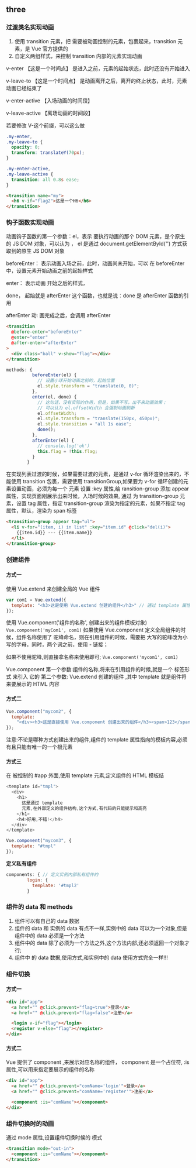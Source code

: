 ## three

### 过渡类名实现动画

1. 使用 transition 元素，把 需要被动画控制的元素，包裹起来，transition 元素，是 Vue 官方提供的
2. 自定义两组样式，来控制 transition 内部的元素实现动画

v-enter 【这是一个时间点】 是进入之前，元素的起始状态，此时还没有开始进入

v-leave-to 【这是一个时间点】 是动画离开之后，离开的终止状态，此时，元素 动画已经结束了

v-enter-active 【入场动画的时间段】

v-leave-active 【离场动画的时间段】

若要修改 V-这个前缀，可以这么做

```css
.my-enter,
.my-leave-to {
  opacity: 0;
  transform: translateY(70px);
}

.my-enter-active,
.my-leave-active {
  transition: all 0.8s ease;
}
```

```html
<transition name="my">
  <h6 v-if="flag2">这是一个H6</h6>
</transition>
```

### 钩子函数实现动画

动画钩子函数的第一个参数：el，表示 要执行动画的那个 DOM 元素，是个原生的 JS DOM 对象，可以认为 ， el 是通过 document.getElementById('') 方式获取到的原生 JS DOM 对象

beforeEnter： 表示动画入场之前，此时，动画尚未开始，可以 在 beforeEnter 中，设置元素开始动画之前的起始样式

enter： 表示动画 开始之后的样式，

done， 起始就是 afterEnter 这个函数，也就是说：done 是 afterEnter 函数的引用

afterEnter 动: 画完成之后，会调用 afterEnter

```html
<transition
  @before-enter="beforeEnter"
  @enter="enter"
  @after-enter="afterEnter"
>
  <div class="ball" v-show="flag"></div>
</transition>
```

```javascript
methods: {
          beforeEnter(el) {
            // 设置小球开始动画之前的，起始位置
            el.style.transform = "translate(0, 0)";
          },
          enter(el, done) {
            // 这句话，没有实际的作用，但是，如果不写，出不来动画效果；
            // 可以认为 el.offsetWidth 会强制动画刷新
            el.offsetWidth;
            el.style.transform = "translate(150px, 450px)";
            el.style.transition = "all 1s ease";
            done();
          },
          afterEnter(el) {
            // console.log('ok')
            this.flag = !this.flag;
          }
        }
```

在实现列表过渡的时候，如果需要过渡的元素，是通过 v-for 循环渲染出来的，不能使用 transition 包裹，需要使用 transitionGroup,如果要为 v-for 循环创建的元素设置动画，必须为每一个 元素 设置 :key 属性,给 ransition-group 添加 appear 属性，实现页面刚展示出来时候，入场时候的效果, 通过 为 transition-group 元素，设置 tag 属性，指定 transition-group 渲染为指定的元素，如果不指定 tag 属性，默认，渲染为 span 标签

```html
<transition-group appear tag="ul">
  <li v-for="(item, i) in list" :key="item.id" @click="del(i)">
    {{item.id}} --- {{item.name}}
  </li>
</transition-group>
```

### 创建组件

#### 方式一

使用 Vue.extend 来创建全局的 Vue 组件

```javascript
var com1 = Vue.extend({
  template: "<h3>这是使用 Vue.extend 创建的组件</h3>" // 通过 template 属性，指定了组件要展示的HTML结构
});
```

使用 Vue.component('组件的名称', 创建出来的组件模板对象)
`Vue.component('myCom1', com1)`
如果使用 Vue.component 定义全局组件的时候，组件名称使用了 驼峰命名，则在引用组件的时候，需要把 大写的驼峰改为小写的字母，同时，两个词之前，使用 - 链接；

如果不使用驼峰,则直接拿名称来使用即可;
`Vue.component('mycom1', com1)`

Vue.component 第一个参数:组件的名称,将来在引用组件的时候,就是一个 标签形式 来引入 它的
第二个参数: Vue.extend 创建的组件 ,其中 template 就是组件将来要展示的 HTML 内容

#### 方式二

```javascript
Vue.component("mycom2", {
  template:
    "<div><h3>这是直接使用 Vue.component 创建出来的组件</h3><span>123</span></div>"
});
```

注意:不论是哪种方式创建出来的组件,组件的 template 属性指向的模板内容,必须有且只能有唯一的一个根元素

#### 方式三

在 被控制的 #app 外面,使用 template 元素,定义组件的 HTML 模板结

```javascript
<template id="tmpl">
  <div>
    <h1>
      这是通过 template
      元素,在外部定义的组件结构,这个方式,有代码的只能提示和高亮
    </h1>
    <h4>好用,不错!</h4>
  </div>
</template>
```

```javascript
Vue.component("mycom3", {
  template: "#tmpl"
});
```

**定义私有组件**

```javascript
components: { // 定义实例内部私有组件的
        login: {
          template: '#tmpl2'
        }
```

### 组件的 data 和 methods

1. 组件可以有自己的 data 数据
2. 组件的 data 和 实例的 data 有点不一样,实例中的 data 可以为一个对象,但是 组件中的 data 必须是一个方法
3. 组件中的 data 除了必须为一个方法之外,这个方法内部,还必须返回一个对象才行;
4. 组件中 的 data 数据,使用方式,和实例中的 data 使用方式完全一样!!!

### 组件切换

#### 方式一

```html
<div id="app">
  <a href="" @click.prevent="flag=true">登录</a>
  <a href="" @click.prevent="flag=false">注册</a>

  <login v-if="flag"></login>
  <register v-else="flag"></register>
</div>
```

#### 方式二

Vue 提供了 component ,来展示对应名称的组件， component 是一个占位符, :is 属性,可以用来指定要展示的组件的名称

```html
<div id="app">
  <a href="" @click.prevent="comName='login'">登录</a>
  <a href="" @click.prevent="comName='register'">注册</a>

  <component :is="comName"></component>
</div>
```

### 组件切换时的动画

通过 mode 属性,设置组件切换时候的 模式

```html
<transition mode="out-in">
  <component :is="comName"></component>
</transition>
```
